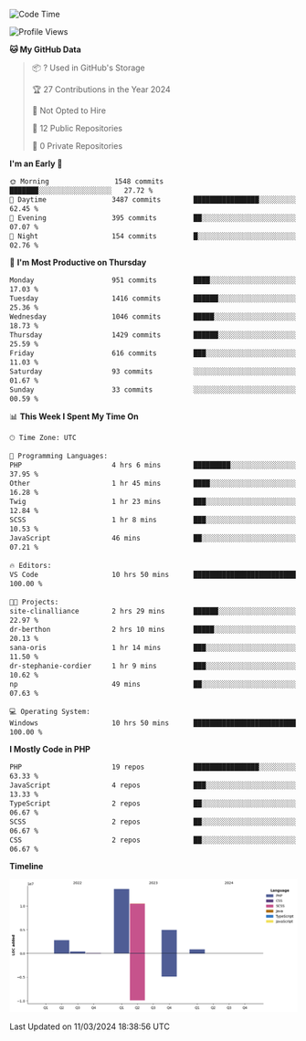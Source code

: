 <!--START_SECTION:waka-->
![Code Time](http://img.shields.io/badge/Code%20Time-1%2C540%20hrs%2045%20mins-blue)

![Profile Views](http://img.shields.io/badge/Profile%20Views-2-blue)

**🐱 My GitHub Data** 

> 📦 ? Used in GitHub's Storage 
 > 
> 🏆 27 Contributions in the Year 2024
 > 
> 🚫 Not Opted to Hire
 > 
> 📜 12 Public Repositories 
 > 
> 🔑 0 Private Repositories 
 > 
**I'm an Early 🐤** 

```text
🌞 Morning                1548 commits        ███████░░░░░░░░░░░░░░░░░░   27.72 % 
🌆 Daytime                3487 commits        ████████████████░░░░░░░░░   62.45 % 
🌃 Evening                395 commits         ██░░░░░░░░░░░░░░░░░░░░░░░   07.07 % 
🌙 Night                  154 commits         █░░░░░░░░░░░░░░░░░░░░░░░░   02.76 % 
```
📅 **I'm Most Productive on Thursday** 

```text
Monday                   951 commits         ████░░░░░░░░░░░░░░░░░░░░░   17.03 % 
Tuesday                  1416 commits        ██████░░░░░░░░░░░░░░░░░░░   25.36 % 
Wednesday                1046 commits        █████░░░░░░░░░░░░░░░░░░░░   18.73 % 
Thursday                 1429 commits        ██████░░░░░░░░░░░░░░░░░░░   25.59 % 
Friday                   616 commits         ███░░░░░░░░░░░░░░░░░░░░░░   11.03 % 
Saturday                 93 commits          ░░░░░░░░░░░░░░░░░░░░░░░░░   01.67 % 
Sunday                   33 commits          ░░░░░░░░░░░░░░░░░░░░░░░░░   00.59 % 
```


📊 **This Week I Spent My Time On** 

```text
🕑︎ Time Zone: UTC

💬 Programming Languages: 
PHP                      4 hrs 6 mins        █████████░░░░░░░░░░░░░░░░   37.95 % 
Other                    1 hr 45 mins        ████░░░░░░░░░░░░░░░░░░░░░   16.28 % 
Twig                     1 hr 23 mins        ███░░░░░░░░░░░░░░░░░░░░░░   12.84 % 
SCSS                     1 hr 8 mins         ███░░░░░░░░░░░░░░░░░░░░░░   10.53 % 
JavaScript               46 mins             ██░░░░░░░░░░░░░░░░░░░░░░░   07.21 % 

🔥 Editors: 
VS Code                  10 hrs 50 mins      █████████████████████████   100.00 % 

🐱‍💻 Projects: 
site-clinalliance        2 hrs 29 mins       ██████░░░░░░░░░░░░░░░░░░░   22.97 % 
dr-berthon               2 hrs 10 mins       █████░░░░░░░░░░░░░░░░░░░░   20.13 % 
sana-oris                1 hr 14 mins        ███░░░░░░░░░░░░░░░░░░░░░░   11.50 % 
dr-stephanie-cordier     1 hr 9 mins         ███░░░░░░░░░░░░░░░░░░░░░░   10.62 % 
np                       49 mins             ██░░░░░░░░░░░░░░░░░░░░░░░   07.63 % 

💻 Operating System: 
Windows                  10 hrs 50 mins      █████████████████████████   100.00 % 
```

**I Mostly Code in PHP** 

```text
PHP                      19 repos            ████████████████░░░░░░░░░   63.33 % 
JavaScript               4 repos             ███░░░░░░░░░░░░░░░░░░░░░░   13.33 % 
TypeScript               2 repos             ██░░░░░░░░░░░░░░░░░░░░░░░   06.67 % 
SCSS                     2 repos             ██░░░░░░░░░░░░░░░░░░░░░░░   06.67 % 
CSS                      2 repos             ██░░░░░░░░░░░░░░░░░░░░░░░   06.67 % 
```



**Timeline**

![Lines of Code chart](https://raw.githubusercontent.com/tahar-elgunaoui/tahar-elgunaoui/main/assets/bar_graph.png)


 Last Updated on 11/03/2024 18:38:56 UTC
<!--END_SECTION:waka-->
